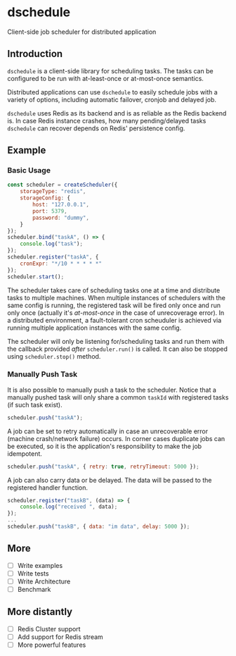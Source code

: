 # dschedule

Client-side job scheduler for distributed application

## Introduction

`dschedule` is a client-side library for scheduling tasks. The tasks can be configured to be run with at-least-once or at-most-once semantics.

Distributed applications can use `dschedule` to easily schedule jobs with a variety of options, including automatic failover, cronjob and delayed job.

`dschedule` uses Redis as its backend and is as reliable as the Redis backend is. In case Redis instance crashes, how many pending/delayed tasks `dschedule` can recover depends on Redis' persistence config.

## Example

### Basic Usage

```js
const scheduler = createScheduler({
    storageType: "redis",
    storageConfig: {
        host: "127.0.0.1",
        port: 5379,
        password: "dummy",
    }
});
scheduler.bind("taskA", () => {
    console.log("task");
});
scheduler.register("taskA", {
    cronExpr: "*/10 * * * * *"
});
scheduler.start();
```

The scheduler takes care of scheduling tasks one at a time and distribute tasks to multiple machines. When multiple instances of schedulers with the same config is running, the registered task will be fired only once and run only once (actually it's *at-most-once* in the case of unrecoverage error). In a distributed environment, a fault-tolerant cron scheuduler is achieved via running multiple application instances with the same config.

The scheduler will only be listening for/scheduling tasks and run them with the callback provided *after* `scheduler.run()` is called. It can also be stopped using `scheduler.stop()` method.

### Manually Push Task

It is also possible to manually push a task to the scheduler. Notice that a manually pushed task will only share a common `taskId` with registered tasks (if such task exist).

```js
scheduler.push("taskA");
```

A job can be set to retry automatically in case an unrecoverable error (machine crash/network failure) occurs. In corner cases duplicate jobs can be executed, so it is the application's responsibility to make the job idempotent.

```js
scheduler.push("taskA", { retry: true, retryTimeout: 5000 });
```

A job can also carry data or be delayed. The data will be passed to the registered handler function.

```js
scheduler.register("taskB", (data) => {
    console.log("received ", data);
});
...
scheduler.push("taskB", { data: "im data", delay: 5000 });
```

## More

- [ ] Write examples
- [ ] Write tests
- [ ] Write Architecture
- [ ] Benchmark

## More distantly

- [ ] Redis Cluster support
- [ ] Add support for Redis stream
- [ ] More powerful features
